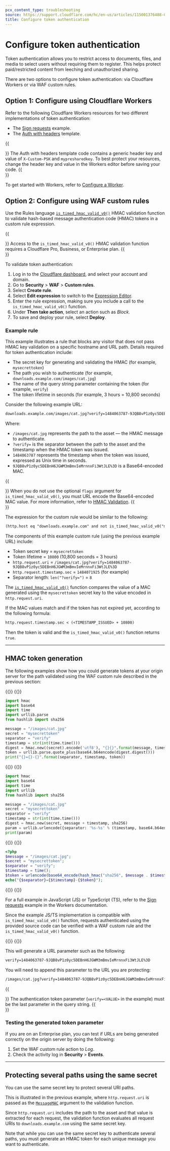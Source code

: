 ```yaml
---
pcx_content_type: troubleshooting
source: https://support.cloudflare.com/hc/en-us/articles/115001376488-Configuring-Token-Authentication
title: Configure token authentication
---
```


# Configure token authentication

Token authentication allows you to restrict access to documents, files, and media to select users without requiring them to register. This helps protect paid/restricted content from leeching and unauthorized sharing. 

There are two options to configure token authentication: via Cloudflare Workers or via WAF custom rules.

## Option 1: Configure using Cloudflare Workers

Refer to the following Cloudflare Workers resources for two different implementations of token authentication:

- The [Sign requests](/workers/examples/signing-requests/) example.
- The [Auth with headers](/workers/examples/auth-with-headers/) template.

{{<Aside type="warning">}}
The Auth with headers template code contains a generic header key and value of `X-Custom-PSK` and `mypresharedkey`. To best protect your resources, change the header key and value in the Workers editor before saving your code.
{{</Aside>}}

To get started with Workers, refer to [Configure a Worker](/workers/get-started/quickstarts/).

## Option 2: Configure using WAF custom rules

Use the Rules language [`is_timed_hmac_valid_v0()`](/ruleset-engine/rules-language/functions/#hmac-validation) HMAC validation function to validate hash-based message authentication code (HMAC) tokens in a custom rule expression.

{{<Aside type="note">}}
Access to the `is_timed_hmac_valid_v0()` HMAC validation function requires a Cloudflare Pro, Business, or Enterprise plan.
{{</Aside>}}

To validate token authentication:

1. Log in to the [Cloudflare dashboard](https://dash.cloudflare.com), and select your account and domain.
2. Go to **Security** > **WAF** > **Custom rules**.
3. Select **Create rule**.
4. Select **Edit expression** to switch to the [Expression Editor](/ruleset-engine/rules-language/expressions/edit-expressions/#expression-editor).
5. Enter the rule expression, making sure you include a call to the `is_timed_hmac_valid_v0()` function.
6. Under **Then take action**, select an action such as _Block_.
7. To save and deploy your rule, select **Deploy**.

### Example rule

This example illustrates a rule that blocks any visitor that does not pass HMAC key validation on a specific hostname and URL path. Details required for token authentication include:

- The secret key for generating and validating the HMAC (for example, `mysecrettoken`)
- The path you wish to authenticate (for example, `downloads.example.com/images/cat.jpg`)
- The name of the query string parameter containing the token (for example, `verify`)
- The token lifetime in seconds (for example, 3 hours = 10,800 seconds)

Consider the following example URL:

```txt
downloads.example.com/images/cat.jpg?verify=1484063787-9JQB8vP1z0yc5DEBnH6JGWM3mBmvIeMrnnxFi3WtJLE%3D
```

Where:

- `/images/cat.jpg` represents the path to the asset — the HMAC message to authenticate.
- `?verify=` is the separator between the path to the asset and the timestamp when the HMAC token was issued.
- `1484063787` represents the timestamp when the token was issued, expressed as Unix time in seconds.
- `9JQB8vP1z0yc5DEBnH6JGWM3mBmvIeMrnnxFi3WtJLE%3D` is a Base64-encoded MAC.

{{<Aside type="warning">}}
When you do not use the optional `flags` argument for `is_timed_hmac_valid_v0()`, you must URL encode the Base64-encoded MAC value. For more information, refer to [HMAC Validation](/ruleset-engine/rules-language/functions/#hmac-validation).
{{</Aside>}}

The expression for the custom rule would be similar to the following:

```txt
(http.host eq "downloads.example.com" and not is_timed_hmac_valid_v0("mysecrettoken", http.request.uri, 10800, http.request.timestamp.sec, 8))
```

The components of this example custom rule (using the previous example URL) include:

- Token secret key = `mysecrettoken`
- Token lifetime = `10800` (10,800 seconds = 3 hours)
- `http.request.uri` = `/images/cat.jpg?verify=1484063787-9JQB8vP1z0yc5DEBnH6JGWM3mBmvIeMrnnxFi3WtJLE%3D`
- `http.request.timestamp.sec` = `1484071925` (for example)
- Separator length: `len("?verify=")` = `8`

The [`is_timed_hmac_valid_v0()`](/ruleset-engine/rules-language/functions/#hmac-validation) function compares the value of a MAC generated using the `mysecrettoken` secret key to the value encoded in `http.request.uri`.

If the MAC values match and if the token has not expired yet, according to the following formula:

```txt
http.request.timestamp.sec < (<TIMESTAMP_ISSUED> + 10800)
```

Then the token is valid and the `is_timed_hmac_valid_v0()` function returns `true`.

---

## HMAC token generation

The following examples show how you could generate tokens at your origin server for the path validated using the WAF custom rule described in the previous section:

{{<tabs labels="Python 3.8 | Python 2.7 | PHP | Workers">}}
{{<tab label="python 3.8">}}

```python
import hmac
import base64
import time
import urllib.parse
from hashlib import sha256

message = "/images/cat.jpg"
secret = "mysecrettoken"
separator = "verify"
timestamp = str(int(time.time()))
digest = hmac.new((secret).encode('utf8'), "{}{}".format(message, timestamp).encode('utf8'), sha256)
token = urllib.parse.quote_plus(base64.b64encode(digest.digest()))
print("{}={}-{}".format(separator, timestamp, token))
```

{{</tab>}}
{{<tab label="python 2.7">}}

```python
import hmac
import base64
import time
import urllib
from hashlib import sha256

message = "/images/cat.jpg"
secret = "mysecrettoken"
separator = "verify"
timestamp = str(int(time.time()))
digest = hmac.new(secret, message + timestamp, sha256)
param = urllib.urlencode({separator: '%s-%s' % (timestamp, base64.b64encode(digest.digest()))})
print(param)
```

{{</tab>}}
{{<tab label="php">}}

```php
<?php
$message = "/images/cat.jpg";
$secret = "mysecrettoken";
$separator = "verify";
$timestamp = time();
$token = urlencode(base64_encode(hash_hmac("sha256", $message . $timestamp, $secret, true)));
echo("{$separator}={$timestamp}-{$token}");
```

{{</tab>}}
{{<tab label="workers" no-code="true">}}

For a full example in JavaScript (JS) or TypeScript (TS), refer to the [Sign requests](/workers/examples/signing-requests/) example in the Workers documentation.

Since the example JS/TS implementation is compatible with `is_timed_hmac_valid_v0()` function, requests authenticated using the provided source code can be verified with a WAF custom rule and the `is_timed_hmac_valid_v0()` function.

{{</tab>}}
{{</tabs>}}

This will generate a URL parameter such as the following:

```txt
verify=1484063787-9JQB8vP1z0yc5DEBnH6JGWM3mBmvIeMrnnxFi3WtJLE%3D
```

You will need to append this parameter to the URL you are protecting:

```txt
/images/cat.jpg?verify=1484063787-9JQB8vP1z0yc5DEBnH6JGWM3mBmvIeMrnnxFi3WtJLE%3D
```

{{<Aside type="warning">}}
The authentication token parameter (`verify=<VALUE>` in the example) must be the last parameter in the query string.
{{</Aside>}}

### Testing the generated token parameter

If you are on an Enterprise plan, you can test if URLs are being generated correctly on the origin server by doing the following:

1. Set the WAF custom rule action to _Log_.
2. Check the activity log in **Security** > **Events**.

---

## Protecting several paths using the same secret

You can use the same secret key to protect several URI paths.

This is illustrated in the previous example, where `http.request.uri` is passed as the [`MessageMAC`](/ruleset-engine/rules-language/functions/#messagemac) argument to the validation function.

Since `http.request.uri` includes the path to the asset and that value is extracted for each request, the validation function evaluates all request URIs to `downloads.example.com` using the same secret key.

Note that while you can use the same secret key to authenticate several paths, you must generate an HMAC token for each unique message you want to authenticate.
